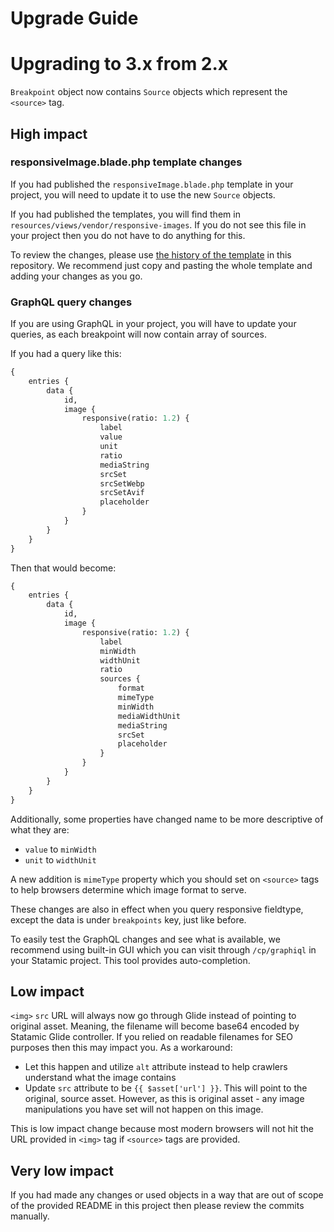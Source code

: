# Upgrade Guide

# Upgrading to 3.x from 2.x

`Breakpoint` object now contains `Source` objects which represent the `<source>` tag.

## High impact

### responsiveImage.blade.php template changes

If you had published the `responsiveImage.blade.php` template in your project, you will need to update it to use the
new `Source` objects.

If you had published the templates, you will find them in `resources/views/vendor/responsive-images`. If you do not see
this file in your project then you do not have to do anything for this.

To review the changes, please
use [the history of the template](https://github.com/spatie/statamic-responsive-images/commits/main/resources/views/responsiveImage.blade.php)
in this repository. We recommend just copy and pasting the whole template and adding your changes as you go.

### GraphQL query changes

If you are using GraphQL in your project, you will have to update your queries, as each breakpoint will now contain array of sources.

If you had a query like this:

```graphql
{
    entries {
        data {
            id,
            image {
                responsive(ratio: 1.2) {
                    label
                    value
                    unit
                    ratio
                    mediaString
                    srcSet
                    srcSetWebp
                    srcSetAvif
                    placeholder
                }
            }
        }
    }
}
```

Then that would become:

```graphql
{
    entries {
        data {
            id,
            image {
                responsive(ratio: 1.2) {
                    label
                    minWidth
                    widthUnit
                    ratio
                    sources {
                        format
                        mimeType
                        minWidth
                        mediaWidthUnit
                        mediaString
                        srcSet
                        placeholder
                    }
                }
            }
        }
    }
}
```

Additionally, some properties have changed name to be more descriptive of what they are:
- `value` to `minWidth`
- `unit` to `widthUnit`

A new addition is `mimeType` property which you should set on `<source>` tags to help browsers determine which image format to serve.

These changes are also in effect when you query responsive fieldtype, except the data is under `breakpoints` key, just like before.

To easily test the GraphQL changes and see what is available, we recommend using built-in GUI which you can visit through `/cp/graphiql` in your Statamic project. This tool provides auto-completion.

## Low impact

`<img>` `src` URL will always now go through Glide instead of pointing to original asset. Meaning, the filename will become base64 encoded by Statamic Glide controller. If you relied on readable filenames for SEO purposes then this may impact you. As a workaround:
- Let this happen and utilize `alt` attribute instead to help crawlers understand what the image contains
- Update `src` attribute to be `{{ $asset['url'] }}`. This will point to the original, source asset. However, as this is original asset - any image manipulations you have set will not happen on this image.

This is low impact change because most modern browsers will not hit the URL provided in `<img>` tag if `<source>` tags are provided.

## Very low impact

If you had made any changes or used objects in a way that are out of scope of the provided README in this project then please review the commits manually.
